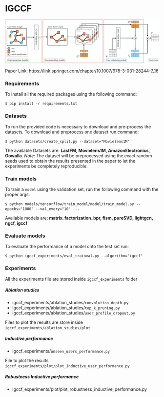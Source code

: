 # IGCCF
![](IGCCF_architecture.png)

Paper Link: https://link.springer.com/chapter/10.1007/978-3-031-28244-7_16

### Requirements
To install all the required packages using the following command:
	
	$ pip install -r requirements.txt

### Datasets
To run the provided code is necessary to download and pre-process the datasets. To download and  preprocess one dataset run command:

    $ python datasets/create_split.py --dataset="Movielens1M"
    
The available Datasets are: **LastFM, Movielens1M, AmazonElectronics, Gowalla**.
*Note:* The dataset will be preprocessed using the exact random seeds used to obtain the results presented in the paper to let the experiments be completely reproducible.

### Train models 
To train a `model` using the validation set, run the following command with the proper args:

    $ python models/tensorflow/train_model/model/train_model.py --epochs="1000" --val_every="10" ...

Available models are: **matrix_factorization_bpr, fism, pureSVD, lightgcn, ngcf, igccf**

### Evaluate models
To evaluate the performance of a model onto the test set run:

    $ python igccf_experiments/eval_trainval.py --algorithm="igccf"

### Experiments
All the experiments file are stored inside `igccf_experiments` folder
##### Ablation studies
* igccf_experiments/ablation_studies/`convolution_depth.py`
* igccf_experiments/ablation_studies/`top_k_pruning.py`
* igccf_experiments/ablation_studies/`user_profile_dropout.py`

Files to plot the results are store inside `igccf_experiments/ablation_studies/plot`
##### Inductive performance 
* igccf_experiments/`unseen_users_performance.py`

File to plot the results `igccf_experiments/plot/plot_inductive_user_performance.py`

##### Robustness Inductive performance
* igccf_experiments/plot/plot_robustness_inductive_performance.py
